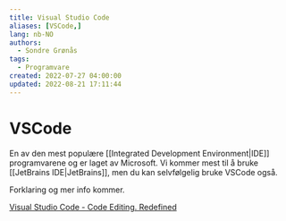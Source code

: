 ```yaml
---
title: Visual Studio Code
aliases: [VSCode,]
lang: nb-NO
authors:
  - Sondre Grønås
tags:
  - Programvare
created: 2022-07-27 04:00:00
updated: 2022-08-21 17:11:44
---
```

# VSCode
En av den mest populære [[Integrated Development Environment|IDE]] programvarene og er laget av Microsoft. Vi kommer mest til å bruke [[JetBrains IDE|JetBrains]], men du kan selvfølgelig bruke VSCode også.

Forklaring og mer info kommer.

[Visual Studio Code - Code Editing. Redefined](https://code.visualstudio.com/)